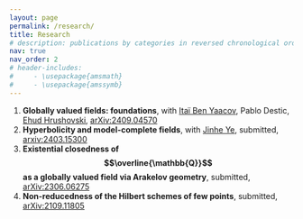 ```yaml
---
layout: page
permalink: /research/
title: Research
# description: publications by categories in reversed chronological order. generated by jekyll-scholar.
nav: true
nav_order: 2
# header-includes:
#     - \usepackage{amsmath}
#     - \usepackage{amssymb}
---
```


1. **Globally valued fields: foundations**, with [Itaï Ben Yaacov](https://math.univ-lyon1.fr/~begnac/), Pablo Destic, [Ehud Hrushovski](https://www.maths.ox.ac.uk/people/ehud.hrushovski), [arXiv:2409.04570](https://arxiv.org/abs/2409.04570)
1. **Hyperbolicity and model-complete fields**, with [Jinhe Ye](https://sites.google.com/view/vincentye/home?authuser=0), submitted, [arxiv:2403.15300](https://arxiv.org/abs/2403.15300)
1. **Existential closedness of $$\overline{\mathbb{Q}}$$ as a globally valued field via Arakelov geometry**, submitted, [arXiv:2306.06275](https://arxiv.org/abs/2306.06275)
1. **Non-reducedness of the Hilbert schemes of few points**, submitted, [arXiv:2109.11805](https://arxiv.org/abs/2109.11805)


